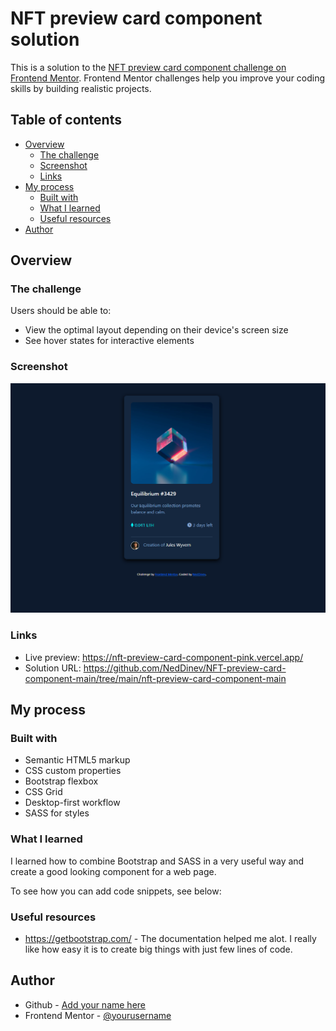 # NFT preview card component solution

This is a solution to the [NFT preview card component challenge on Frontend Mentor](https://www.frontendmentor.io/challenges/nft-preview-card-component-SbdUL_w0U). Frontend Mentor challenges help you improve your coding skills by building realistic projects. 

## Table of contents

- [Overview](#overview)
  - [The challenge](#the-challenge)
  - [Screenshot](#screenshot)
  - [Links](#links)
- [My process](#my-process)
  - [Built with](#built-with)
  - [What I learned](#what-i-learned)
  - [Useful resources](#useful-resources)
- [Author](#author)



## Overview

### The challenge

Users should be able to:

- View the optimal layout depending on their device's screen size
- See hover states for interactive elements

### Screenshot

<img src="project_screenshot.png">


### Links

- Live preview: https://nft-preview-card-component-pink.vercel.app/
- Solution URL: https://github.com/NedDinev/NFT-preview-card-component-main/tree/main/nft-preview-card-component-main


## My process

### Built with

- Semantic HTML5 markup
- CSS custom properties
- Bootstrap flexbox
- CSS Grid
- Desktop-first workflow
- SASS for styles



### What I learned

I learned how to combine Bootstrap and SASS in a very useful way and create a good looking component for a web page.

To see how you can add code snippets, see below:

### Useful resources

- https://getbootstrap.com/ - The documentation helped me alot. I really like how easy it is to create big things with just few lines of code.


## Author

- Github - [Add your name here](https://github.com/NedDinev)
- Frontend Mentor - [@yourusername](https://www.frontendmentor.io/profile/NedDinev)

